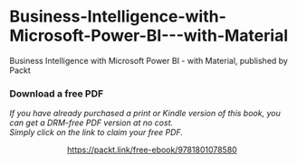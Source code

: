 # Business-Intelligence-with-Microsoft-Power-BI---with-Material
Business Intelligence with Microsoft Power BI - with Material, published by Packt
### Download a free PDF

 <i>If you have already purchased a print or Kindle version of this book, you can get a DRM-free PDF version at no cost.<br>Simply click on the link to claim your free PDF.</i>
<p align="center"> <a href="https://packt.link/free-ebook/9781801078580">https://packt.link/free-ebook/9781801078580 </a> </p>
